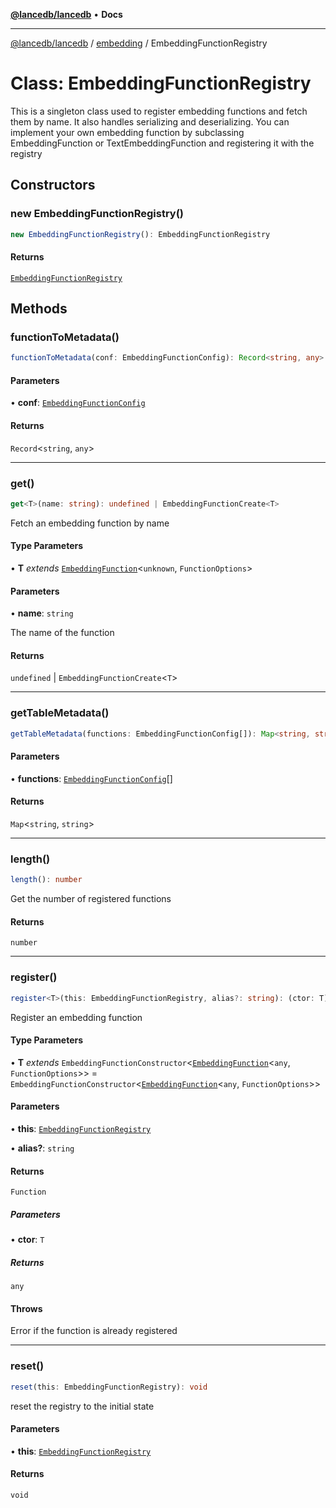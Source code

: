 [**@lancedb/lancedb**](../../../README.md) • **Docs**

***

[@lancedb/lancedb](../../../README.md) / [embedding](../README.md) / EmbeddingFunctionRegistry

# Class: EmbeddingFunctionRegistry

This is a singleton class used to register embedding functions
and fetch them by name. It also handles serializing and deserializing.
You can implement your own embedding function by subclassing EmbeddingFunction
or TextEmbeddingFunction and registering it with the registry

## Constructors

### new EmbeddingFunctionRegistry()

```ts
new EmbeddingFunctionRegistry(): EmbeddingFunctionRegistry
```

#### Returns

[`EmbeddingFunctionRegistry`](EmbeddingFunctionRegistry.md)

## Methods

### functionToMetadata()

```ts
functionToMetadata(conf: EmbeddingFunctionConfig): Record<string, any>
```

#### Parameters

• **conf**: [`EmbeddingFunctionConfig`](../interfaces/EmbeddingFunctionConfig.md)

#### Returns

`Record`&lt;`string`, `any`&gt;

***

### get()

```ts
get<T>(name: string): undefined | EmbeddingFunctionCreate<T>
```

Fetch an embedding function by name

#### Type Parameters

• **T** *extends* [`EmbeddingFunction`](EmbeddingFunction.md)&lt;`unknown`, `FunctionOptions`&gt;

#### Parameters

• **name**: `string`

The name of the function

#### Returns

`undefined` \| `EmbeddingFunctionCreate`&lt;`T`&gt;

***

### getTableMetadata()

```ts
getTableMetadata(functions: EmbeddingFunctionConfig[]): Map<string, string>
```

#### Parameters

• **functions**: [`EmbeddingFunctionConfig`](../interfaces/EmbeddingFunctionConfig.md)[]

#### Returns

`Map`&lt;`string`, `string`&gt;

***

### length()

```ts
length(): number
```

Get the number of registered functions

#### Returns

`number`

***

### register()

```ts
register<T>(this: EmbeddingFunctionRegistry, alias?: string): (ctor: T) => any
```

Register an embedding function

#### Type Parameters

• **T** *extends* `EmbeddingFunctionConstructor`&lt;[`EmbeddingFunction`](EmbeddingFunction.md)&lt;`any`, `FunctionOptions`&gt;&gt; = `EmbeddingFunctionConstructor`&lt;[`EmbeddingFunction`](EmbeddingFunction.md)&lt;`any`, `FunctionOptions`&gt;&gt;

#### Parameters

• **this**: [`EmbeddingFunctionRegistry`](EmbeddingFunctionRegistry.md)

• **alias?**: `string`

#### Returns

`Function`

##### Parameters

• **ctor**: `T`

##### Returns

`any`

#### Throws

Error if the function is already registered

***

### reset()

```ts
reset(this: EmbeddingFunctionRegistry): void
```

reset the registry to the initial state

#### Parameters

• **this**: [`EmbeddingFunctionRegistry`](EmbeddingFunctionRegistry.md)

#### Returns

`void`
